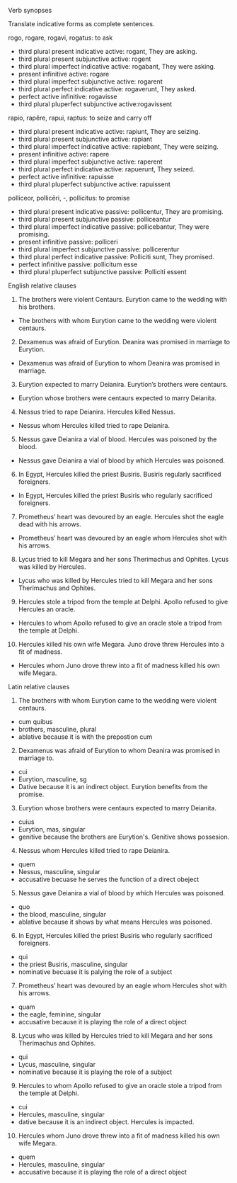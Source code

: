 Verb synopses

Translate indicative forms as complete sentences.

rogo, rogare, rogavi, rogatus: to ask

- third plural present indicative active: rogant, They are asking.
- third plural present subjunctive active: rogent
- third plural imperfect indicative active: rogabant, They were asking.
- present infinitive active: rogare
- third plural imperfect subjunctive active: rogarent
- third plural perfect indicative active: rogaverunt, They asked.
- perfect active infinitive: rogavisse
- third plural pluperfect subjunctive active:rogavissent

rapio, rapĕre, rapui, raptus: to seize and carry off

- third plural present indicative active: rapiunt, They are seizing.
- third plural present subjunctive active: rapiant
- third plural imperfect indicative active: rapiebant, They were seizing. 
- present infinitive active: rapere
- third plural imperfect subjunctive active: raperent
- third plural perfect indicative active: rapuerunt, They seized.
- perfect active infinitive: rapuisse
- third plural pluperfect subjunctive active: rapuissent

polliceor, pollicēri, -, pollicitus: to promise 

- third plural present indicative passive: pollicentur, They are promising.
- third plural present subjunctive passive: polliceantur
- third plural imperfect indicative passive: pollicebantur, They were promising.
- present infinitive passive: polliceri
- third plural imperfect subjunctive passive: pollicerentur 
- third plural perfect indicative passive: Polliciti sunt, They promised.
- perfect infinitive passive: pollicitum esse
- third plural pluperfect subjunctive passive: Polliciti essent

English relative clauses

1. The brothers were violent Centaurs. Eurytion came to the wedding with his brothers.

- The brothers with whom Eurytion came to the wedding were violent centaurs.

2. Dexamenus was afraid of Eurytion. Deanira was promised in marriage to Eurytion.

- Dexamenus was afraid of Eurytion to whom Deanira was promised in marriage.

3. Eurytion expected to marry Deianira. Eurytion’s brothers were centaurs.

- Eurytion whose brothers were centaurs expected to marry Deianita.

4. Nessus tried to rape Deianira. Hercules killed Nessus.

- Nessus whom Hercules killed tried to rape Deianira.

5. Nessus gave Deianira a vial of blood. Hercules was poisoned by the blood.

- Nessus gave Deianira a vial of blood by which Hercules was poisoned.

6. In Egypt, Hercules killed the priest Busiris. Busiris regularly sacrificed foreigners.

-  In Egypt, Hercules killed the priest Busiris who regularly sacrificed foreigners.

7. Prometheus’ heart was devoured by an eagle. Hercules shot the eagle dead with his arrows.

- Prometheus’ heart was devoured by an eagle whom Hercules shot with his arrows.

8. Lycus tried to kill Megara and her sons Therimachus and Ophites. Lycus was killed by Hercules.

- Lycus who was killed by Hercules tried to kill Megara and her sons Therimachus and Ophites.

9. Hercules stole a tripod from the temple at Delphi. Apollo refused to give Hercules an oracle.

- Hercules to whom Apollo refused to give an oracle stole a tripod from the temple at Delphi.

10. Hercules killed his own wife Megara. Juno drove threw Hercules into a fit of madness.

- Hercules whom Juno drove threw into a fit of madness killed his own wife Megara.

Latin relative clauses

1. The brothers with whom Eurytion came to the wedding were violent centaurs.

- cum quibus 
- brothers, masculine, plural
- ablative because it is with the prepostion cum

2. Dexamenus was afraid of Eurytion to whom Deanira was promised in marriage to.

- cui
- Eurytion, masculine, sg
- Dative because it is an indirect object. Eurytion benefits from the promise.

3. Eurytion whose brothers were centaurs expected to marry Deianita.

- cuius
- Eurytion, mas, singular
- genitive because the brothers are Eurytion's. Genitive shows possesion.

4. Nessus whom Hercules killed tried to rape Deianira. 

- quem
- Nessus, masculine, singular
- accusative becuase he serves the function of a direct obeject

5. Nessus gave Deianira a vial of blood by which Hercules was poisoned.

- quo
- the blood, masculine, singular
- ablative because it shows by what means Hercules was poisoned.

6. In Egypt, Hercules killed the priest Busiris who regularly sacrificed foreigners.

- qui
- the priest Busiris, masculine, singular
- nominative becuase it is palying the role of a subject

7. Prometheus’ heart was devoured by an eagle whom Hercules shot with his arrows.

- quam
- the eagle, feminine, singular
- accusative because it is playing the role of a direct object

8. Lycus who was killed by Hercules tried to kill Megara and her sons Therimachus and Ophites.

- qui
- Lycus, masculine, singular
- nominative because it is playing the role of a subject

9. Hercules to whom Apollo refused to give an oracle stole a tripod from the temple at Delphi.

- cui
- Hercules, masculine, singular
- dative because it is an indirect object. Hercules is impacted.

10. Hercules whom Juno drove threw into a fit of madness killed his own wife Megara.

- quem
- Hercules, masculine, singular 
- accusative because it is playing the role of a direct object
